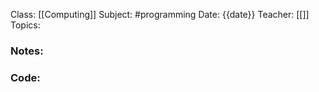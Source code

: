 Class: [[Computing]]
Subject: #programming
Date: {{date}}
Teacher: [[]]
Topics: 

### Notes:

### Code:
```[language]

```
